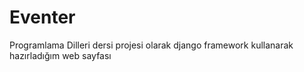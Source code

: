 # Eventer

Programlama Dilleri dersi projesi olarak django framework kullanarak hazırladığım web sayfası

